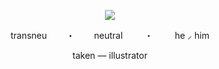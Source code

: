 <p align="center">
  <img src="https://i.pinimg.com/564x/8a/11/3a/8a113a9520a14fd7d3cda393f067e7ec.jpg" />
</p>

<p align="center">transneu⠀⠀⠀・⠀⠀⠀neutral ⠀⠀⠀・⠀⠀⠀ he ⸝ him<p align="center">
</p>
  
<p align="center">taken — illustrator<p align="center">
</p>
